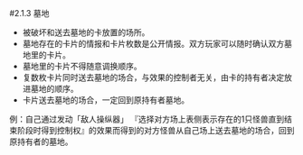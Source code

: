 #2.1.3        墓地
* 被破坏和送去墓地的卡放置的场所。
* 墓地存在的卡片的情报和卡片枚数是公开情报。双方玩家可以随时确认双方墓地里的卡片。
* 墓地里的卡片不得随意调换顺序。
* 复数枚卡片同时送去墓地的场合，与效果的控制者无关，由卡的持有者决定放进墓地的顺序。
* 卡片送去墓地的场合，一定回到原持有者墓地。

例：自己通过发动「敌人操纵器」 『选择对方场上表侧表示存在的1只怪兽直到结束阶段时得到控制权』的效果而得到的对方怪兽从自己场上送去墓地的场合，回到原持有者的墓地。
